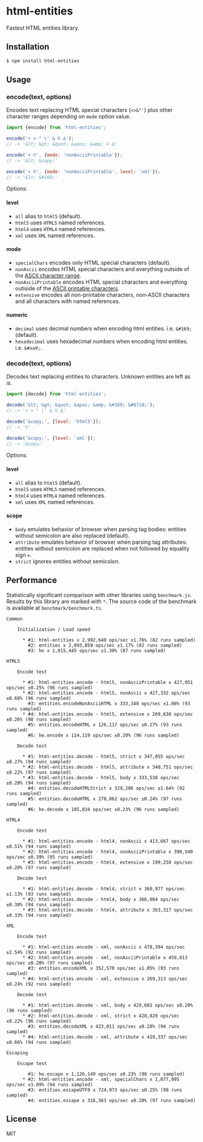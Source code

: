 html-entities
=============

Fastest HTML entities library.


Installation
------------

```bash
$ npm install html-entities
```

Usage
-----

### encode(text, options)

Encodes text replacing HTML special characters (`<>&"'`) plus other character ranges depending on `mode` option value.

```js
import {encode} from 'html-entities';

encode('< > " \' & © ∆');
// -> '&lt; &gt; &quot; &apos; &amp; © ∆'

encode('< ©', {mode: 'nonAsciiPrintable'});
// -> '&lt; &copy;'

encode('< ©', {mode: 'nonAsciiPrintable', level: 'xml'});
// -> '&lt; &#169;'
```

Options:

#### level

 * `all` alias to `html5` (default).
 * `html5` uses `HTML5` named references.
 * `html4` uses `HTML4` named references.
 * `xml` uses `XML` named references.

#### mode

 * `specialChars` encodes only HTML special characters (default).
 * `nonAscii` encodes HTML special characters and everything outside of the [ASCII character range](https://en.wikipedia.org/wiki/ASCII).
 * `nonAsciiPrintable` encodes HTML special characters and everything outiside of the [ASCII printable characters](https://en.wikipedia.org/wiki/ASCII#Printable_characters).
 * `extensive` encodes all non-printable characters, non-ASCII characters and all characters with named references.

#### numeric

 * `decimal` uses decimal numbers when encoding html entities. i.e. `&#169;` (default).
 * `hexadecimal` uses hexadecimal numbers when encoding html entities. i.e. `&#xa9;`.


### decode(text, options)

Decodes text replacing entities to characters. Unknown entities are left as is.

```js
import {decode} from 'html-entities';

decode('&lt; &gt; &quot; &apos; &amp; &#169; &#8710;');
// -> '< > " \' & © ∆'

decode('&copy;', {level: 'html5'});
// -> '©'

decode('&copy;', {level: 'xml'});
// -> '&copy;'
```

Options:

#### level

 * `all` alias to `html5` (default).
 * `html5` uses `HTML5` named references.
 * `html4` uses `HTML4` named references.
 * `xml` uses `XML` named references.

#### scope

 * `body` emulates behavior of browser when parsing tag bodies: entities without semicolon are also replaced (default).
 * `attribute` emulates behavior of browser when parsing tag attributes: entities without semicolon are replaced when not followed by equality sign `=`.
 * `strict` ignores entities without semicolon.

Performance
-----------

Statistically significant comparison with other libraries using `benchmark.js`.
Results by this library are marked with `*`.
The source code of the benchmark is available at `benchmark/benchmark.ts`.

```
Common

    Initialization / Load speed

      * #1: html-entities x 2,992,640 ops/sec ±1.76% (82 runs sampled)
        #2: entities x 2,093,859 ops/sec ±1.17% (82 runs sampled)
        #3: he x 1,815,445 ops/sec ±1.30% (87 runs sampled)

HTML5

    Encode test

      * #1: html-entities.encode - html5, nonAsciiPrintable x 427,051 ops/sec ±0.25% (96 runs sampled)
      * #2: html-entities.encode - html5, nonAscii x 427,332 ops/sec ±0.68% (96 runs sampled)
        #3: entities.encodeNonAsciiHTML x 333,348 ops/sec ±1.08% (93 runs sampled)
      * #4: html-entities.encode - html5, extensive x 269,630 ops/sec ±0.26% (98 runs sampled)
        #5: entities.encodeHTML x 126,117 ops/sec ±0.27% (93 runs sampled)
        #6: he.encode x 114,119 ops/sec ±0.20% (96 runs sampled)

    Decode test

      * #1: html-entities.decode - html5, strict x 347,055 ops/sec ±0.27% (94 runs sampled)
      * #2: html-entities.decode - html5, attribute x 340,751 ops/sec ±0.22% (97 runs sampled)
      * #3: html-entities.decode - html5, body x 333,538 ops/sec ±0.28% (94 runs sampled)
        #4: entities.decodeHTMLStrict x 329,206 ops/sec ±1.64% (92 runs sampled)
        #5: entities.decodeHTML x 278,862 ops/sec ±0.24% (97 runs sampled)
        #6: he.decode x 185,834 ops/sec ±0.23% (96 runs sampled)

HTML4

    Encode test

      * #1: html-entities.encode - html4, nonAscii x 413,667 ops/sec ±0.51% (94 runs sampled)
      * #2: html-entities.encode - html4, nonAsciiPrintable x 390,540 ops/sec ±0.39% (95 runs sampled)
      * #3: html-entities.encode - html4, extensive x 199,258 ops/sec ±0.20% (97 runs sampled)

    Decode test

      * #1: html-entities.decode - html4, strict x 369,977 ops/sec ±1.13% (93 runs sampled)
      * #2: html-entities.decode - html4, body x 366,084 ops/sec ±0.30% (94 runs sampled)
      * #3: html-entities.decode - html4, attribute x 363,317 ops/sec ±0.33% (94 runs sampled)

XML

    Encode test

      * #1: html-entities.encode - xml, nonAscii x 478,394 ops/sec ±2.54% (92 runs sampled)
      * #2: html-entities.encode - xml, nonAsciiPrintable x 459,013 ops/sec ±0.20% (97 runs sampled)
        #3: entities.encodeXML x 352,570 ops/sec ±1.05% (93 runs sampled)
      * #4: html-entities.encode - xml, extensive x 269,313 ops/sec ±0.24% (92 runs sampled)

    Decode test

      * #1: html-entities.decode - xml, body x 429,601 ops/sec ±0.20% (96 runs sampled)
      * #2: html-entities.decode - xml, strict x 428,820 ops/sec ±0.22% (96 runs sampled)
        #3: entities.decodeXML x 423,011 ops/sec ±0.28% (94 runs sampled)
      * #4: html-entities.decode - xml, attribute x 419,337 ops/sec ±0.66% (94 runs sampled)

Escaping

    Escape test

        #1: he.escape x 1,126,149 ops/sec ±0.23% (98 runs sampled)
      * #2: html-entities.encode - xml, specialChars x 1,077,095 ops/sec ±1.09% (94 runs sampled)
        #3: entities.escapeUTF8 x 724,973 ops/sec ±0.25% (98 runs sampled)
        #4: entities.escape x 316,363 ops/sec ±0.20% (97 runs sampled)
```

License
-------

MIT
